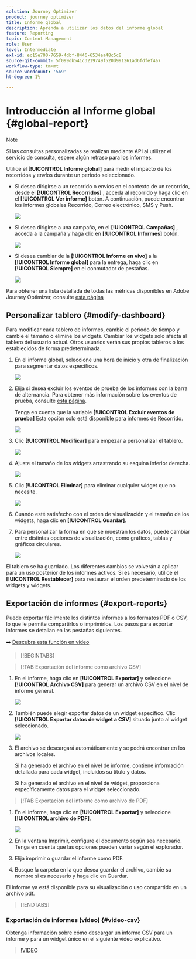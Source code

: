```yaml
---
solution: Journey Optimizer
product: journey optimizer
title: Informe global
description: Aprenda a utilizar los datos del informe global
feature: Reporting
topic: Content Management
role: User
level: Intermediate
exl-id: ec15e700-7659-4dbf-8446-6534ea48c5c8
source-git-commit: 5f099db541c3219749f520d991261ad6fdfef4a7
workflow-type: tm+mt
source-wordcount: '569'
ht-degree: 1%

---
```


# Introducción al Informe global {#global-report}

>[!NOTE]
>
> Si las consultas personalizadas se realizan mediante API al utilizar el servicio de consulta, espere algún retraso para los informes.

Utilice el **[!UICONTROL Informe global]** para medir el impacto de los recorridos y envíos durante un periodo seleccionado.

* Si desea dirigirse a un recorrido o envíos en el contexto de un recorrido, desde el **[!UICONTROL Recorridos]** , acceda al recorrido y haga clic en el **[!UICONTROL Ver informe]** botón. A continuación, puede encontrar los informes globales Recorrido, Correo electrónico, SMS y Push.

  ![](assets/report_journey.png)

* Si desea dirigirse a una campaña, en el **[!UICONTROL Campañas]** , acceda a la campaña y haga clic en **[!UICONTROL Informes]** botón.

  ![](assets/report_campaign.png)

* Si desea cambiar de la **[!UICONTROL Informe en vivo]** a la **[!UICONTROL Informe global]** para la entrega, haga clic en **[!UICONTROL Siempre]** en el conmutador de pestañas.

  ![](assets/report_5.png)

Para obtener una lista detallada de todas las métricas disponibles en Adobe Journey Optimizer, consulte [esta página](#list-of-components-global)

## Personalizar tablero {#modify-dashboard}

Para modificar cada tablero de informes, cambie el período de tiempo y cambie el tamaño o elimine los widgets. Cambiar los widgets solo afecta al tablero del usuario actual. Otros usuarios verán sus propios tableros o los establecidos de forma predeterminada.

1. En el informe global, seleccione una hora de inicio y otra de finalización para segmentar datos específicos.

   ![](assets/report_modify_1.png)

1. Elija si desea excluir los eventos de prueba de los informes con la barra de alternancia. Para obtener más información sobre los eventos de prueba, consulte [esta página](../building-journeys/testing-the-journey.md).

   Tenga en cuenta que la variable **[!UICONTROL Excluir eventos de prueba]** Esta opción solo está disponible para informes de Recorrido.

   ![](assets/report_modify_2.png)

1. Clic **[!UICONTROL Modificar]** para empezar a personalizar el tablero.

   ![](assets/report_modify_3.png)

1. Ajuste el tamaño de los widgets arrastrando su esquina inferior derecha.

   ![](assets/report_modify_4.png)

1. Clic **[!UICONTROL Eliminar]** para eliminar cualquier widget que no necesite.

   ![](assets/report_modify_5.png)

1. Cuando esté satisfecho con el orden de visualización y el tamaño de los widgets, haga clic en **[!UICONTROL Guardar]**.

1. Para personalizar la forma en que se muestran los datos, puede cambiar entre distintas opciones de visualización, como gráficos, tablas y gráficos circulares.

   ![](assets/report_modify_10.png)

El tablero se ha guardado. Los diferentes cambios se volverán a aplicar para un uso posterior de los informes activos. Si es necesario, utilice el **[!UICONTROL Restablecer]** para restaurar el orden predeterminado de los widgets y widgets.

## Exportación de informes {#export-reports}

Puede exportar fácilmente los distintos informes a los formatos PDF o CSV, lo que le permite compartirlos o imprimirlos. Los pasos para exportar informes se detallan en las pestañas siguientes.

➡️ [Descubra esta función en vídeo](#video-csv)


>[!BEGINTABS]

>[!TAB Exportación del informe como archivo CSV]

1. En el informe, haga clic en **[!UICONTROL Exportar]** y seleccione **[!UICONTROL Archivo CSV]** para generar un archivo CSV en el nivel de informe general.

   ![](assets/export_1.png)

1. También puede elegir exportar datos de un widget específico. Clic **[!UICONTROL Exportar datos de widget a CSV]** situado junto al widget seleccionado.

   ![](assets/export_3.png)

1. El archivo se descargará automáticamente y se podrá encontrar en los archivos locales.

   Si ha generado el archivo en el nivel de informe, contiene información detallada para cada widget, incluidos su título y datos.

   Si ha generado el archivo en el nivel de widget, proporciona específicamente datos para el widget seleccionado.

>[!TAB Exportación del informe como archivo de PDF]

1. En el informe, haga clic en **[!UICONTROL Exportar]** y seleccione **[!UICONTROL archivo de PDF]**.

   ![](assets/export_2.png)

1. En la ventana Imprimir, configure el documento según sea necesario. Tenga en cuenta que las opciones pueden variar según el explorador.

1. Elija imprimir o guardar el informe como PDF.

1. Busque la carpeta en la que desea guardar el archivo, cambie su nombre si es necesario y haga clic en Guardar.

El informe ya está disponible para su visualización o uso compartido en un archivo pdf.



>[!ENDTABS]


### Exportación de informes (vídeo) {#video-csv}

Obtenga información sobre cómo descargar un informe CSV para un informe y para un widget único en el siguiente vídeo explicativo.

>[!VIDEO](https://video.tv.adobe.com/v/3424603?quality=12)

